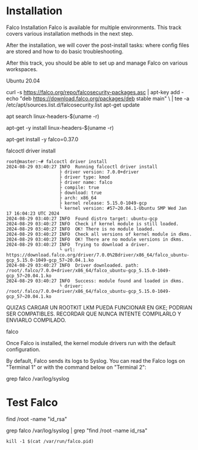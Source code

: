# Installation


Falco Installation
Falco is available for multiple environments. This track covers various installation methods in the next step.

After the installation, we will cover the post-install tasks: where config files are stored and how to do basic troubleshooting.

After this track, you should be able to set up and manage Falco on various workspaces.


Ubuntu 20.04


curl -s https://falco.org/repo/falcosecurity-packages.asc | apt-key add -
echo "deb https://download.falco.org/packages/deb stable main" \ | tee -a /etc/apt/sources.list.d/falcosecurity.list
apt-get update

apt search linux-headers-$(uname -r)

apt-get -y install linux-headers-$(uname -r)

apt-get install -y falco=0.37.0

falcoctl driver install

    root@master:~# falcoctl driver install
    2024-08-29 03:40:27 INFO  Running falcoctl driver install
                        ├ driver version: 7.0.0+driver
                        ├ driver type: kmod
                        ├ driver name: falco
                        ├ compile: true
                        ├ download: true
                        ├ arch: x86_64
                        ├ kernel release: 5.15.0-1049-gcp
                        └ kernel version: #57~20.04.1-Ubuntu SMP Wed Jan 17 16:04:23 UTC 2024
    2024-08-29 03:40:27 INFO  Found distro target: ubuntu-gcp
    2024-08-29 03:40:27 INFO  Check if kernel module is still loaded.                                                                                                         
    2024-08-29 03:40:27 INFO  OK! There is no module loaded. 
    2024-08-29 03:40:27 INFO  Check all versions of kernel module in dkms. 
    2024-08-29 03:40:27 INFO  OK! There are no module versions in dkms. 
    2024-08-29 03:40:27 INFO  Trying to download a driver.                                                                                                                    
                        └ url: https://download.falco.org/driver/7.0.0%2Bdriver/x86_64/falco_ubuntu-gcp_5.15.0-1049-gcp_57~20.04.1.ko
    2024-08-29 03:40:27 INFO  Driver downloaded. path: /root/.falco/7.0.0+driver/x86_64/falco_ubuntu-gcp_5.15.0-1049-gcp_57~20.04.1.ko
    2024-08-29 03:40:27 INFO  Success: module found and loaded in dkms.
                        └ driver: /root/.falco/7.0.0+driver/x86_64/falco_ubuntu-gcp_5.15.0-1049-gcp_57~20.04.1.ko


QUIZAS CARGAR UN ROOTKIT LKM PUEDA FUNCIONAR EN GKE; PODRIAN SER COMPATIBLES.
RECORDAR QUE NUNCA INTENTE COMPILARLO Y ENVIARLO COMPILADO.

falco


Once Falco is installed, the kernel module drivers run with the default configuration.

By default, Falco sends its logs to Syslog. You can read the Falco logs on "Terminal 1" or with the command below on "Terminal 2":

grep falco /var/log/syslog


# Test Falco


find /root -name "id_rsa"

grep falco /var/log/syslog | grep "find /root -name id_rsa"


    kill -1 $(cat /var/run/falco.pid)
